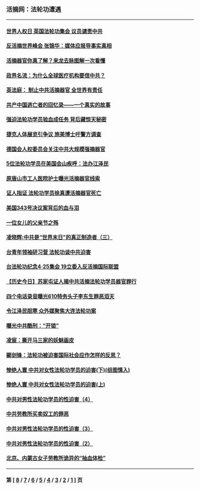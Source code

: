 ### 活摘网：法轮功遭遇
---
#### [世界人权日 英国法轮功集会 议员谴责中共](../../pages/nf5881/n13431763.md?04220430) 
#### [反活摘世界峰会 张锦华：媒体应报导事实真相](../../pages/nf5881/n13278502.md?04220430) 
#### [活摘器官你真了解？来龙去脉图解一次看懂](../../pages/nf5881/n13013820.md?04220430) 
#### [政界名流：为什么全球医疗机构要信中共？](../../pages/nf5881/n11945479.md?04220430) 
#### [英法庭： 制止中共活摘器官 全世界有责任](../../pages/nf5881/n11330691.md?04220430) 
#### [共产中国逃亡者的回忆录——一个真实的故事](../../pages/nf5881/n10918649.md?04220430) 
#### [强迫法轮功学员验血成任务 背后藏惊天秘密](../../pages/nf5881/n4252384.md?04220430) 
#### [捷克人体展览引争议 旅美博士吁警方调查](../../pages/nf5881/n9429187.md?04220430) 
#### [德国会人权委员会关注中共大规模强摘器官](../../pages/nf5881/n8418950.md?04220430) 
#### [5位法轮功学员在美国会山疾呼：法办江泽民](../../pages/nf5881/n8101519.md?04220430) 
#### [原唐山市工人医院护士曝光活摘器官线索](../../pages/nf5881/n8076384.md?04220430) 
#### [证人指证 法轮功学员徐真遭活摘器官死亡](../../pages/nf5881/n8042467.md?04220430) 
#### [美国343号决议案背后的血与泪](../../pages/nf5881/n8020684.md?04220430) 
#### [一位女儿的父亲节之殇](../../pages/nf5881/n8014122.md?04220430) 
#### [凌晓辉:中共是“世界末日”的真正制造者（三）](../../pages/nf5881/n4210333.md?04220430) 
#### [台青年领袖研习营 法轮功谈中共迫害](../../pages/nf5881/n4141857.md?04220430) 
#### [台法轮功纪念4‧25集会 19立委入反活摘国际联盟](../../pages/nf5881/n4141821.md?04220430) 
#### [【历史今日】苏家屯证人揭中共活摘法轮功学员器官罪行](../../pages/nf5881/n4135912.md?04220430) 
#### [四个电话录音曝光610特务头子李东生罪恶滔天](../../pages/nf5881/n4040060.md?04220430) 
#### [令江泽民胆寒 众外媒聚焦大连法轮功案](../../pages/nf5881/n3932671.md?04220430) 
#### [曝光中共酷刑：“开锁”](../../pages/nf5881/n3889373.md?04220430) 
#### [凌宸：撕开马三家的妖魅画皮](../../pages/nf5881/n3849369.md?04220430) 
#### [郦剑锋：法轮功被迫害国际社会应作怎样的反思？](../../pages/nf5881/n3824560.md?04220430) 
#### [惨绝人寰 中共对女性法轮功学员的迫害(下)(组图慎入)](../../pages/nf5881/n3816285.md?04220430) 
#### [惨绝人寰 中共对女性法轮功学员的迫害(上)](../../pages/nf5881/n3815374.md?04220430) 
#### [中共对男性法轮功学员的性迫害（4）](../../pages/nf5881/n3769144.md?04220430) 
#### [中共劳教所买卖奴工的罪恶](../../pages/nf5881/n3769378.md?04220430) 
#### [中共对男性法轮功学员的性迫害（3）](../../pages/nf5881/n3768231.md?04220430) 
#### [中共对男性法轮功学员的性迫害（2）](../../pages/nf5881/n3767211.md?04220430) 
#### [北京、内蒙古女子劳教所诡异的“抽血体检”](../../pages/nf5881/n3753158.md?04220430) 

---
#### 第 [ [8](./8.md?04220430) / [7](./7.md?04220430) / [6](./6.md?04220430) / [5](./5.md?04220430) / [4](./4.md?04220430) / [3](./3.md?04220430) / [2](./2.md?04220430) / [1](./1.md?04220430) ] 页
